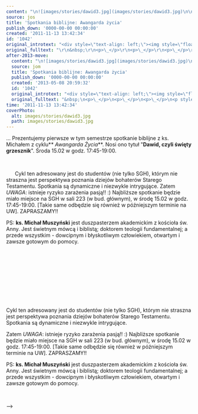 ```yaml
---
content: "\n![images/stories/dawid3.jpg](images/stories/dawid3.jpg)\n\n...\nPrezentujemy pierwsze w tym semestrze spotkanie biblijne z ks. Michałem z cyklu** *Awangarda Życia***.\nNosi ono tytuł \"**Dawid, czyli święty grzesznik**\".\nŚroda 15.02 w godz. 17:45-19:00.\n\_\n\n<!--{{intro-break}}-->\n&nbsp;\n\n\_\n\_\n\_\nCykl  ten adresowany jest do studentów (nie tylko SGH), którym nie straszna  jest perspektywa poznania dziejów bohaterów Starego Testamentu.  Spotkania są dynamiczne i niezwykle intrygujące.\nZatem *UWAGA*: istnieje ryzyko zarażenia pasją!! :)\n Najbliższe spotkanie będzie miało miejsce na SGH w sali 223 (w bud. głównym), w środę 15.02 w godz. 17:45-19:00. \n[Takie same odbędzie się również w późniejszym terminie na UW]. ZAPRASZAMY!!\n\nPS: **ks. Michał Muszyński** jest  duszpasterzem akademickim z kościoła św. Anny. Jest świetnym mówcą i  biblistą; doktorem teologii fundamentalnej; a przede wszystkim -  dowcipnym i błyskotliwym człowiekiem, otwartym i zawsze gotowym do  pomocy.\n\n<blockquote></blockquote>\n\n\_\n\n\n<!--CONTENT FROM OLD SERVER (jos before 2013): \n![images/stories/dawid3.jpg](images/stories/dawid3.jpg)\r\n\r\n...\r\nPrezentujemy pierwsze w tym semestrze spotkanie biblijne z ks. Michałem z cyklu** *Awangarda Życia***.\r\nNosi ono tytuł \"**Dawid, czyli święty grzesznik**\".\r\nŚroda 15.02 w godz. 17:45-19:00.\r\n\r\n\n\_\n\r\n\n<!--{{intro-break}}-->\n\r\n&nbsp;\r\n\n\_\n\r\n\n\_\n\r\n\n\_\n\r\n\nCykl  ten adresowany jest do studentów (nie tylko SGH), którym nie straszna  jest perspektywa poznania dziejów bohaterów Starego Testamentu.  Spotkania są dynamiczne i niezwykle intrygujące.\n\r\n\nZatem *UWAGA*: istnieje ryzyko zarażenia pasją!! :)\n Najbliższe spotkanie będzie miało miejsce na SGH w sali 223 (w bud. głównym), w środę 15.02 w godz. 17:45-19:00. \n[Takie same odbędzie się również w późniejszym terminie na UW]. ZAPRASZAMY!!\n\r\nPS: **ks. Michał Muszyński** jest  duszpasterzem akademickim z kościoła św. Anny. Jest świetnym mówcą i  biblistą; doktorem teologii fundamentalnej; a przede wszystkim -  dowcipnym i błyskotliwym człowiekiem, otwartym i zawsze gotowym do  pomocy.\n\r\n<blockquote></blockquote>\r\n\n\_\n\n-->"
source: jos
title: 'Spotkania biblijne: Awangarda życia'
publish_down: '0000-00-00 00:00:00'
created: '2011-11-13 13:42:34'
id: '1042'
original_introtext: "<div style=\"text-align: left;\"><img style=\"float: left; margin: 10px;\" width=\"120\" src=\"images/stories/dawid3.jpg\" /></div>\r\n<div style=\"text-align: left;\"></div>\r\n<div style=\"text-align: left;\">...</div>\r\n<div style=\"text-align: left;\">Prezentujemy pierwsze w tym semestrze spotkanie biblijne z ks. Michałem z cyklu<strong> <em style=\"color: #990000;\">Awangarda Życia</em></strong>.</div>\r\n<div style=\"text-align: left;\">Nosi ono tytuł \"<strong style=\"color: #000066;\">Dawid, czyli święty grzesznik</strong>\".</div>\r\n<div style=\"text-align: left;\">Środa 15.02 w godz. 17:45-19:00.</div>\r\n<div style=\"text-align: center;\"></div>\r\n<p>\_</p>\r\n"
original_fulltext: "\r\n&nbsp;\r\n<p>\_</p>\r\n<p>\_</p>\r\n<p>\_</p>\r\n<p style=\"text-align: center;\">Cykl  ten adresowany jest do studentów (nie tylko SGH), którym nie straszna  jest perspektywa poznania dziejów bohaterów Starego Testamentu.  Spotkania są dynamiczne i niezwykle intrygujące.</p>\r\n<p style=\"text-align: center;\">Zatem <span style=\"color: #ff0000;\"><em>UWAGA</em>: istnieje ryzyko zarażenia pasją!! :)</span><br /> Najbliższe spotkanie będzie miało miejsce na SGH w sali 223 (w bud. głównym), w środę 15.02 w godz. 17:45-19:00. <br />[Takie same odbędzie się również w późniejszym terminie na UW]. ZAPRASZAMY!!</p>\r\n<p style=\"text-align: center;\"><br />PS: <strong>ks. Michał Muszyński</strong> jest  duszpasterzem akademickim z kościoła św. Anny. Jest świetnym mówcą i  biblistą; doktorem teologii fundamentalnej; a przede wszystkim -  dowcipnym i błyskotliwym człowiekiem, otwartym i zawsze gotowym do  pomocy.</p>\r\n<blockquote style=\"margin: 0pt 0pt 0pt 0.8ex; border-left: 1px solid #cccccc; padding-left: 1ex;\" class=\"gmail_quote\"></blockquote>\r\n<p>\_</p>"
after-2013-move:
  content: "\n![images/stories/dawid3.jpg](images/stories/dawid3.jpg)\n\n...\nPrezentujemy pierwsze w tym semestrze spotkanie biblijne z ks. Michałem z cyklu** *Awangarda Życia***.\nNosi ono tytuł \"**Dawid, czyli święty grzesznik**\".\nŚroda 15.02 w godz. 17:45-19:00.\n\_\n\n<!--{{intro-break}}-->\n&nbsp;\n\n\_\n\_\n\_\nCykl  ten adresowany jest do studentów (nie tylko SGH), którym nie straszna  jest perspektywa poznania dziejów bohaterów Starego Testamentu.  Spotkania są dynamiczne i niezwykle intrygujące.\nZatem *UWAGA*: istnieje ryzyko zarażenia pasją!! :)\n Najbliższe spotkanie będzie miało miejsce na SGH w sali 223 (w bud. głównym), w środę 15.02 w godz. 17:45-19:00. \n[Takie same odbędzie się również w późniejszym terminie na UW]. ZAPRASZAMY!!\n\nPS: **ks. Michał Muszyński** jest  duszpasterzem akademickim z kościoła św. Anny. Jest świetnym mówcą i  biblistą; doktorem teologii fundamentalnej; a przede wszystkim -  dowcipnym i błyskotliwym człowiekiem, otwartym i zawsze gotowym do  pomocy.\n\n<blockquote></blockquote>\n\n\_\n"
  source: jom
  title: 'Spotkania biblijne: Awangarda życia'
  publish_down: '0000-00-00 00:00:00'
  created: '2013-05-08 20:59:32'
  id: '1042'
  original_introtext: "<div style=\"text-align: left;\"><img style=\"float: left; margin: 10px;\" width=\"120\" src=\"images/stories/dawid3.jpg\" /></div>\n<div style=\"text-align: left;\"></div>\n<div style=\"text-align: left;\">...</div>\n<div style=\"text-align: left;\">Prezentujemy pierwsze w tym semestrze spotkanie biblijne z ks. Michałem z cyklu<strong> <em style=\"color: #990000;\">Awangarda Życia</em></strong>.</div>\n<div style=\"text-align: left;\">Nosi ono tytuł \"<strong style=\"color: #000066;\">Dawid, czyli święty grzesznik</strong>\".</div>\n<div style=\"text-align: left;\">Środa 15.02 w godz. 17:45-19:00.</div>\n<div style=\"text-align: center;\"></div>\n<p>\_</p>"
  original_fulltext: "&nbsp;\n<p>\_</p>\n<p>\_</p>\n<p>\_</p>\n<p style=\"text-align: center;\">Cykl  ten adresowany jest do studentów (nie tylko SGH), którym nie straszna  jest perspektywa poznania dziejów bohaterów Starego Testamentu.  Spotkania są dynamiczne i niezwykle intrygujące.</p>\n<p style=\"text-align: center;\">Zatem <span style=\"color: #ff0000;\"><em>UWAGA</em>: istnieje ryzyko zarażenia pasją!! :)</span><br /> Najbliższe spotkanie będzie miało miejsce na SGH w sali 223 (w bud. głównym), w środę 15.02 w godz. 17:45-19:00. <br />[Takie same odbędzie się również w późniejszym terminie na UW]. ZAPRASZAMY!!</p>\n<p style=\"text-align: center;\"><br />PS: <strong>ks. Michał Muszyński</strong> jest  duszpasterzem akademickim z kościoła św. Anny. Jest świetnym mówcą i  biblistą; doktorem teologii fundamentalnej; a przede wszystkim -  dowcipnym i błyskotliwym człowiekiem, otwartym i zawsze gotowym do  pomocy.</p>\n<blockquote style=\"margin: 0pt 0pt 0pt 0.8ex; border-left: 1px solid #cccccc; padding-left: 1ex;\" class=\"gmail_quote\"></blockquote>\n<p>\_</p>"
time: '2011-11-13 13:42:34'
coverPhoto:
  alt: images/stories/dawid3.jpg
  path: images/stories/dawid3.jpg
---
```

...
Prezentujemy pierwsze w tym semestrze spotkanie biblijne z ks. Michałem z cyklu** *Awangarda Życia***.
Nosi ono tytuł "**Dawid, czyli święty grzesznik**".
Środa 15.02 w godz. 17:45-19:00.
 

<!--{{intro-break}}-->
&nbsp;

 
 
 
Cykl  ten adresowany jest do studentów (nie tylko SGH), którym nie straszna  jest perspektywa poznania dziejów bohaterów Starego Testamentu.  Spotkania są dynamiczne i niezwykle intrygujące.
Zatem *UWAGA*: istnieje ryzyko zarażenia pasją!! :)
 Najbliższe spotkanie będzie miało miejsce na SGH w sali 223 (w bud. głównym), w środę 15.02 w godz. 17:45-19:00. 
[Takie same odbędzie się również w późniejszym terminie na UW]. ZAPRASZAMY!!

PS: **ks. Michał Muszyński** jest  duszpasterzem akademickim z kościoła św. Anny. Jest świetnym mówcą i  biblistą; doktorem teologii fundamentalnej; a przede wszystkim -  dowcipnym i błyskotliwym człowiekiem, otwartym i zawsze gotowym do  pomocy.

<blockquote></blockquote>

 


<!--CONTENT FROM OLD SERVER (jos before 2013): 


...
Prezentujemy pierwsze w tym semestrze spotkanie biblijne z ks. Michałem z cyklu** *Awangarda Życia***.
Nosi ono tytuł "**Dawid, czyli święty grzesznik**".
Środa 15.02 w godz. 17:45-19:00.


 


<!--{{intro-break}}-->

&nbsp;

 


 


 


Cykl  ten adresowany jest do studentów (nie tylko SGH), którym nie straszna  jest perspektywa poznania dziejów bohaterów Starego Testamentu.  Spotkania są dynamiczne i niezwykle intrygujące.


Zatem *UWAGA*: istnieje ryzyko zarażenia pasją!! :)
 Najbliższe spotkanie będzie miało miejsce na SGH w sali 223 (w bud. głównym), w środę 15.02 w godz. 17:45-19:00. 
[Takie same odbędzie się również w późniejszym terminie na UW]. ZAPRASZAMY!!

PS: **ks. Michał Muszyński** jest  duszpasterzem akademickim z kościoła św. Anny. Jest świetnym mówcą i  biblistą; doktorem teologii fundamentalnej; a przede wszystkim -  dowcipnym i błyskotliwym człowiekiem, otwartym i zawsze gotowym do  pomocy.

<blockquote></blockquote>

 

-->

<!--{{json:{"created_date":"2011-11-13 13:42:34","publish_down":"0000-00-00 00:00:00","id":"1042"}}}-->
